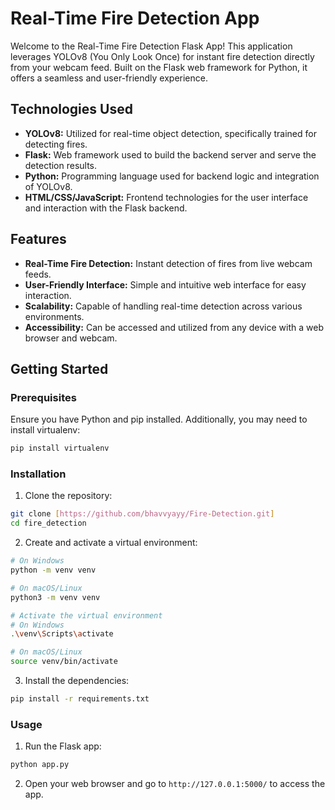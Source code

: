 
# Real-Time Fire Detection App

Welcome to the Real-Time Fire Detection Flask App! This application leverages YOLOv8 (You Only Look Once) for instant fire detection directly from your webcam feed. Built on the Flask web framework for Python, it offers a seamless and user-friendly experience.

## Technologies Used

- **YOLOv8:** Utilized for real-time object detection, specifically trained for detecting fires.
- **Flask:** Web framework used to build the backend server and serve the detection results.
- **Python:** Programming language used for backend logic and integration of YOLOv8.
- **HTML/CSS/JavaScript:** Frontend technologies for the user interface and interaction with the Flask backend.

## Features

- **Real-Time Fire Detection:** Instant detection of fires from live webcam feeds.
- **User-Friendly Interface:** Simple and intuitive web interface for easy interaction.
- **Scalability:** Capable of handling real-time detection across various environments.
- **Accessibility:** Can be accessed and utilized from any device with a web browser and webcam.

## Getting Started

### Prerequisites

Ensure you have Python and pip installed. Additionally, you may need to install virtualenv:

```bash
pip install virtualenv
```

### Installation

1. Clone the repository:

```bash
git clone [https://github.com/bhavvyayy/Fire-Detection.git]
cd fire_detection
```

2. Create and activate a virtual environment:

```bash
# On Windows
python -m venv venv

# On macOS/Linux
python3 -m venv venv

# Activate the virtual environment
# On Windows
.\venv\Scripts\activate

# On macOS/Linux
source venv/bin/activate
```

3. Install the dependencies:

```bash
pip install -r requirements.txt
```

### Usage

1. Run the Flask app:

```bash
python app.py
```

2. Open your web browser and go to `http://127.0.0.1:5000/` to access the app.

